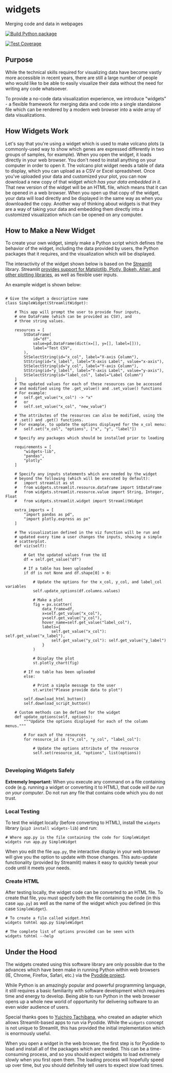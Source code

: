 # widgets
Merging code and data in webpages

[![Build Python package](https://github.com/FredHutch/widgets/actions/workflows/package.yaml/badge.svg)](https://github.com/FredHutch/widgets/actions/workflows/package.yaml)

[![Test Coverage](https://github.com/FredHutch/widgets/actions/workflows/lint.yaml/badge.svg)](https://github.com/FredHutch/widgets/actions/workflows/lint.yaml)

## Purpose

While the technical skills required for visualizing data have become vastly more
accessible in recent years, there are still a large number of people who would like
to be able to easily visualize their data without the need for writing any code
whatsoever.

To provide a no-code data visualization experience, we introduce "widgets" - a
flexible framework for merging data and code into a single standalone file which
can be rendered by a modern web browser into a wide array of data visualizations.

## How Widgets Work

Let's say that you're using a widget which is used to make volcano plots (a
commonly-used way to show which genes are expressed differently in two groups
of samples, for example).
When you open the widget, it loads directly in your web browser.
You don't need to install anything on your computer in order to open it.
The volcano plot widget needs a table of data to display, which you can upload
as a CSV or Excel spreadsheet.
Once you've uploaded your data and customized your plot, you can now download
a new copy of that widget _which has your data embedded in it_.
That new version of the widget will be an HTML file, which means that it can
be opened in a web browser.
When you open up that copy of the widget, your data will load directly and be
displayed in the same way as when you downloaded the copy.
Another way of thinking about widgets is that they are a way of taking your data
and embedding them directly into a customized visualization which can be opened
on any computer.

## How to Make a New Widget

To create your own widget, simply make a Python script which defines the
behavior of the widget, including the data provided by users, the Python
packages that it requires, and the visualization which will be displayed.

The interactivity of the widget shown below is based on the [Streamlit](https://streamlit.io/)
library.
Streamlit [provides support for Matplotlib, Plotly, Bokeh, Altair, and other plotting libraries](https://docs.streamlit.io/),
as well as flexible user inputs.

An example widget is shown below:

```#!/usr/bin/env python3

# Give the widget a descriptive name
class SimpleWidget(StreamlitWidget):

    # This app will prompt the user to provide four inputs,
    # one DataFrame (which can be provided as CSV), and
    # three string values.

    resources = [
        StDataFrame(
            id="df",
            value=pd.DataFrame(dict(x=[], y=[], label=[])),
            label="Test CSV",
        ),
        StSelectString(id="x_col", label="X-axis Column"),
        StString(id="x_label", label="X-axis Label", value="x-axis"),
        StSelectString(id="y_col", label="Y-axis Column"),
        StString(id="y_label", label="Y-axis Label", value="y-axis"),
        StSelectString(id="label_col", label="Label Column")
    ]
    # The updated values for each of these resources can be accessed
    # and modified using the .get_value() and .set_value() functions
    # For example:
    #   self.get_value("x_col") -> "x"
    #   or
    #   self.set_value("x_col", "new_value")

    # The attributes of the resources can also be modified, using the
    # .set() and .get() functions.
    # For example, to update the options displayed for the x_col menu:
    #   self.set("x_col", "options", ["x", "y", "label"])

    # Specify any packages which should be installed prior to loading

    requirements = [
        "widgets-lib",
        "pandas",
        "plotly"
    ]

    # Specify any inputs statements which are needed by the widget
    # beyond the following (which will be executed by default):
    #   import streamlit as st
    #   from widgets.streamlit.resource.dataframe import StDataFrame
    #   from widgets.streamlit.resource.value import String, Integer, Float
    #   from widgets.streamlit.widget import StreamlitWidget

    extra_imports = [
        "import pandas as pd",
        "import plotly.express as px"
    ]

    # The visualization defined in the viz function will be run and
    # updated every time a user changes the inputs, showing a simple
    # scatterplot.
    def viz(self):

        # Get the updated values from the UI
        df = self.get_value("df")

        # If a table has been uploaded
        if df is not None and df.shape[0] > 0:

            # Update the options for the x_col, y_col, and label_col variables
            self.update_options(df.columns.values)

            # Make a plot
            fig = px.scatter(
                data_frame=df,
                x=self.get_value("x_col"),
                y=self.get_value("y_col"),
                hover_name=self.get_value("label_col"),
                labels={
                    self.get_value("x_col"): self.get_value("x_label"),
                    self.get_value("y_col"): self.get_value("y_label")
                }
            )

            # Display the plot
            st.plotly_chart(fig)

        # If no table has been uploaded
        else:

            # Print a simple message to the user
            st.write("Please provide data to plot")

        self.download_html_button()
        self.download_script_button()

    # Custom methods can be defined for the widget
    def update_options(self, options):
        """Update the options displayed for each of the column menus."""

        # For each of the resources
        for resource_id in ["x_col", "y_col", "label_col"]:

            # Update the options attribute of the resource
            self.set(resource_id, "options", list(options))


```

### Developing Widgets Safely

**Extremely Important:**
When you execute any command on a file containing code (e.g. running
a widget or converting it to HTML), that code *will be run on your computer*.
Do not run any file that contains code which you do not trust.

### Local Testing

To test the widget locally (before converting to HTML), install
the `widgets` library (`pip3 install widgets-lib`) and run:

```#!/bin/bash
# Where app.py is the file containing the code for SimpleWidget
widgets run app.py SimpleWidget
```

When you edit the file `app.py`, the interactive display in your
web browser will give you the option to update with those changes.
This auto-update functionality (provided by Streamlit) makes it easy
to quickly tweak your code until it meets your needs.

### Create HTML

After testing locally, the widget code can be converted to an HTML
file.
To create that file, you must specify both the file containing the
code (in this case `app.py`) as well as the name of the widget which
you defined (in this case `SimpleWidget`).

```#!/bin/bash
# To create a file called widget.html
widgets tohtml app.py SimpleWidget

# The complete list of options provided can be seen with
widgets tohtml --help
```

## Under the Hood

The widgets created using this software library are only possible
due to the advances which have been make in running Python within
web browsers (IE, Chrome, Firefox, Safari, etc.) via the
[Pyodide project](https://pyodide.org/).

While Python is an amazingly popular and powerful programming
language, it still requires a basic familiarity with software
development which requires time and energy to develop.
Being able to run Python in the web browser opens up a whole
new world of opportunity for delivering software to an even
wider audience of users.

Special thanks goes to [Yuichiro Tachibana](https://github.com/whitphx),
who created an adapter which allows Streamlit-based apps to run
via Pyodide.
While the `widgets` concept is not unique to Streamlit, this
has provided the initial implementation which is enormously
useful.

When you open a widget in the web browser, the first step is
for Pyodide to load and install all of the packages which are
needed.
This can be a time-consuming process, and so you should expect
widgets to load extremely slowly when you first open them.
The loading process will hopefully speed up over time, but
you should definitely tell users to expect slow load times.
